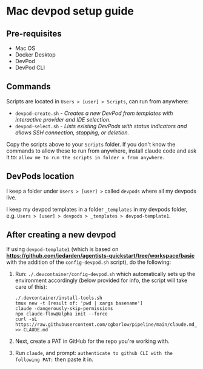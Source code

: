 # Mac devpod setup guide

## Pre-requisites
- Mac OS
- Docker Desktop
- DevPod
- DevPod CLI

## Commands
Scripts are located in `Users > [user] > Scripts`, can run from anywhere:

- `devpod-create.sh` - *Creates a new DevPod from templates with interactive provider and IDE selection.*
- `devpod-select.sh` - *Lists existing DevPods with status indicators and allows SSH connection, stopping, or deletion.*

Copy the scripts above to your `Scripts` folder. If you don't know the commands to allow these to run from anywhere, install claude code and ask it to: `allow me to run the scripts in folder x from anywhere`.

## DevPods location
I keep a folder under `Users > [user] >` called `devpods` where all my devpods live.

I keep my devpod templates in a folder `_templates` in my devpods folder, e.g. `Users > [user] > devpods > _templates > devpod-template1`.

## After creating a new devpod

If using `devpod-template1` (which is based on **https://github.com/jedarden/agentists-quickstart/tree/workspace/basic** with the addition of the `config-devpod.sh` script), do the following:

1. Run: `./.devcontainer/config-devpod.sh` which automatically sets up the environment accordingly (below provided for info, the script will take care of this):

    ```
    ./.devcontainer/install-tools.sh
    tmux new -t [result of: 'pwd | xargs basename']
    claude -dangerously-skip-permissions
    npx claude-flow@alpha init --force
    curl -sL https://raw.githubusercontent.com/cgbarlow/pipeline/main/claude.md_customisations/yolo_protocols.md >> CLAUDE.md
    ```

2. Next, create a PAT in GitHub for the repo you're working with.
3. Run `claude`, and prompt: `authenticate to github CLI with the following PAT:` then paste it in. 
